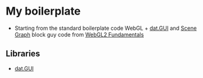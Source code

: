 # My boilerplate

- Starting from the standard boilerplate code WebGL + [dat.GUI](https://jasonsturges.medium.com/rapid-prototyping-with-dat-gui-3b1bf062f0a2) and [Scene Graph](https://webgl2fundamentals.org/webgl/lessons/webgl-scene-graph.html) block guy code from [WebGL2 Fundamentals](https://webgl2fundamentals.org/)

## Libraries

- [dat.GUI](https://github.com/dataarts/dat.gui)
